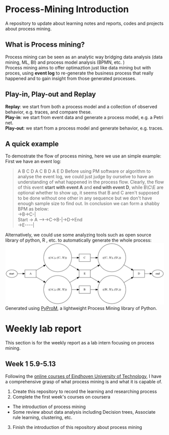 # Process-Mining Introduction
A repository to update about learning notes and reports, codes and projects about process mining.
## What is Process mining?
Process mining can be seen as an analytic way bridging data analysis (data mining, ML, BI) and process model analysis (BPMN, etc. ) </br>
Process mining aims to offer optimaztion just like data mining but with proces, using **event log** to re-generate the business process that really happened and to gain insight from those generated processes.

## Play-in, Play-out and Replay</br>
**Replay**:   we start from both a process model and a collection of observed behavior, e.g. traces, and compare these.</br>
**Play-in**:  we start from event data and generate a process model, e.g. a Petri net.</br>
**Play-out**: we start from a process model and generate behavior, e.g. traces.

## A quick example 
To demostrate the flow of process mining, here we use an simple example:
First we have an event log:
>    A B C D
>    A C B D
>    A E D
Before using PM software or algorithm to analyse the event log, we could just judge by ourselve to have an understanding of what happened in the process flow. 
Clearly, the flow of this event **start with event A** and **end with event D**, while B\C\E are optional whether to show up, it seems that B and C aren't supposed to be done without one other in any sequence but we don't have enough sample size to find out. 
In conclusion we can form a shabby BPM as below:</br>
>                ->B->C-|</br>
>  Start -> A -->->C->B-|->D->End</br>
>                ->E----|</br>

Alternatively, we could use some analyzing tools such as open source library of python, R , etc. to automatically generate the whole process:
![Pic1](https://github.com/harrywang/pyprom/blob/master/output/exercise1.png)	</br>
Generated using [PyProM](https://github.com/harrywang/pyprom), a lightweight Process Mining library of Python.


# Weekly lab report
This section is for the weekly report as a lab intern focusing on process mining. 

## Week 1  5.9-5.13
Following the [online courses of Eindhoven University of Technology](https://www.coursera.org/learn/process-mining), I have a comprehensive grasp of what process mining is and what it is capable of. </br>
1. Create this repository to record the learning and researching process </br>
2. Complete the first week's courses on coursera</br>
 - The introduction of process mining</br>
 - Some review about data analysis including Decision trees, Associate rule learning, clustering, etc. </br>
3. Finish the introduction of this repository about process mining</br>

